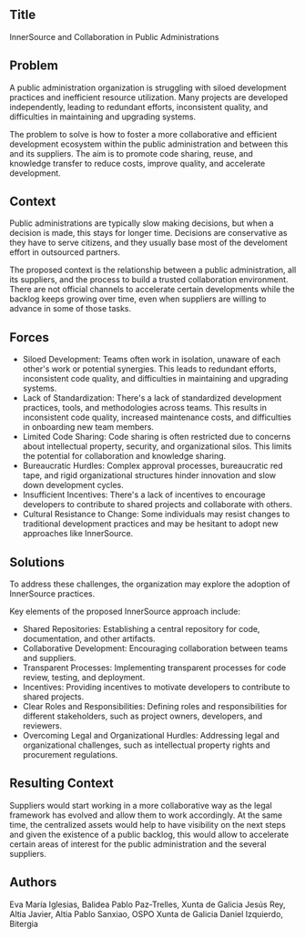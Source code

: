 ## Title

InnerSource and Collaboration in Public Administrations

## Problem

A public administration organization is struggling with siloed development practices and
inefficient resource utilization. Many projects are developed independently, leading to
redundant efforts, inconsistent quality, and difficulties in maintaining and upgrading systems.

The problem to solve is how to foster a more collaborative and efficient development ecosystem
within the public administration and between this and its suppliers.
The aim is to promote code sharing, reuse, and knowledge transfer to reduce costs, improve quality,
and accelerate development.

## Context

Public administrations are typically slow making decisions, but when a decision is made, this stays
for longer time. Decisions are conservative as they have to serve citizens, and they usually base most
of the develoment effort in outsourced partners.

The proposed context is the relationship between a public administration, all its suppliers, and the
process to build a trusted collaboration environment. There are not official channels to accelerate
certain developments while the backlog keeps growing over time, even when suppliers are willing to 
advance in some of those tasks.

## Forces

* Siloed Development: Teams often work in isolation, unaware of each other's work or potential
synergies. This leads to redundant efforts, inconsistent code quality, and difficulties in maintaining
and upgrading systems.
* Lack of Standardization: There's a lack of standardized development practices, tools, and
methodologies across teams. This results in inconsistent code quality, increased maintenance costs,
and difficulties in onboarding new team members.
* Limited Code Sharing: Code sharing is often restricted due to concerns about intellectual property,
security, and organizational silos. This limits the potential for collaboration and knowledge sharing.
* Bureaucratic Hurdles: Complex approval processes, bureaucratic red tape, and rigid organizational
structures hinder innovation and slow down development cycles.
* Insufficient Incentives: There's a lack of incentives to encourage developers to contribute to shared
projects and collaborate with others.
* Cultural Resistance to Change: Some individuals may resist changes to traditional development practices
and may be hesitant to adopt new approaches like InnerSource.


## Solutions

To address these challenges, the organization may explore the adoption of InnerSource practices.

Key elements of the proposed InnerSource approach include:

* Shared Repositories: Establishing a central repository for code, documentation, and other artifacts.
* Collaborative Development: Encouraging collaboration between teams and suppliers.
* Transparent Processes: Implementing transparent processes for code review, testing, and deployment.
* Incentives: Providing incentives to motivate developers to contribute to shared projects.
* Clear Roles and Responsibilities: Defining roles and responsibilities for different stakeholders,
such as project owners, developers, and reviewers.
* Overcoming Legal and Organizational Hurdles: Addressing legal and organizational challenges, such
as intellectual property rights and procurement regulations.


## Resulting Context

Suppliers would start working in a more collaborative way as the legal framework has evolved and allow
them to work accordingly. At the same time, the centralized assets would help to have visibility on the
next steps and given the existence of a public backlog, this would allow to accelerate certain areas
of interest for the public administration and the several suppliers.


## Authors

Eva María Iglesias, Balidea
Pablo Paz-Trelles, Xunta de Galicia
Jesús Rey, Altia
Javier, Altia
Pablo Sanxiao, OSPO Xunta de Galicia
Daniel Izquierdo, Bitergia


